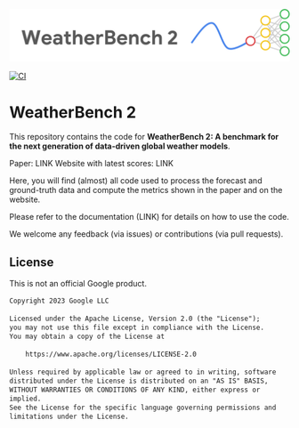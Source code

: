 ![logo](docs/assets/wb2-logo-wide.png)

[![CI](https://github.com/google-research/weatherbench2/actions/workflows/ci-build.yml/badge.svg)](https://github.com/google-research/weatherbench2/actions/workflows/ci-build.yml)

# WeatherBench 2

This repository contains the code for **WeatherBench 2: A benchmark for the next generation of data-driven global weather models**. 

Paper: LINK
Website with latest scores: LINK

Here, you will find (almost) all code used to process the forecast and ground-truth data and compute the metrics shown in the paper and on the website. 

Please refer to the documentation (LINK) for details on how to use the code.

We welcome any feedback (via issues) or contributions (via pull requests). 

## License

This is not an official Google product.

```
Copyright 2023 Google LLC

Licensed under the Apache License, Version 2.0 (the "License");
you may not use this file except in compliance with the License.
You may obtain a copy of the License at

    https://www.apache.org/licenses/LICENSE-2.0

Unless required by applicable law or agreed to in writing, software
distributed under the License is distributed on an "AS IS" BASIS,
WITHOUT WARRANTIES OR CONDITIONS OF ANY KIND, either express or implied.
See the License for the specific language governing permissions and
limitations under the License.
```